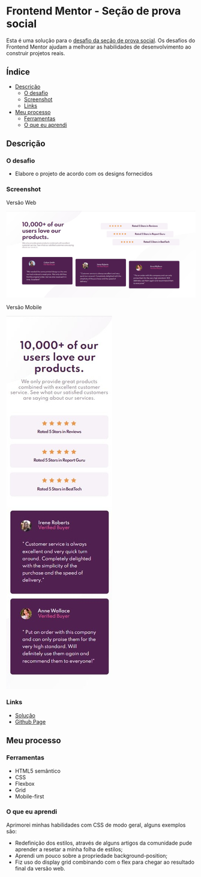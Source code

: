 # Frontend Mentor - Seção de prova social

Esta é uma solução para o [desafio da seção de prova social](https://www.frontendmentor.io/challenges/social-proof-section-6e0qTv_bA). 
Os desafios do Frontend Mentor ajudam a melhorar as habilidades de desenvolvimento ao construir projetos reais.

## Índice
- [Descrição](#descrição)
  - [O desafio](#o-desafio)
  - [Screenshot](#screenshot)
  - [Links](#links)
- [Meu processo](#meu-processo)
  - [Ferramentas](#ferramentas)
  - [O que eu aprendi](#o-que-eu-aprendi)
  
## Descrição

### O desafio

- Elabore o projeto de acordo com os designs fornecidos

### Screenshot
Versão Web

![Screenshot Web](./design/screenshot-web.jpg)

Versão Mobile

![Screenshot Mobile](./design/screenshot-mobile.jpg)

### Links

- [Solução](https://www.frontendmentor.io/solutions/social-proof-section-HkEa5uNvM)
- [Github Page](https://brunanunesbarros.github.io/social-proof-section-master/)

## Meu processo

### Ferramentas

- HTML5 semântico
- CSS
- Flexbox
- Grid
- Mobile-first 

### O que eu aprendi

Aprimorei minhas habilidades com CSS de modo geral, alguns exemplos são: 
- Redefinição dos estilos, através de alguns artigos da comunidade pude aprender a resetar a minha folha de estilos; 
- Aprendi um pouco sobre a propriedade background-position;
- Fiz uso do display grid combinando com o flex para chegar ao resultado final da versão web.